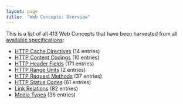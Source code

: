 ```yaml
---
layout: page
title:  "Web Concepts: Overview"
---
```


This is a list of all 413 Web Concepts that have been harvested from all [available specifications](/specs):

* [HTTP Cache Directives](http-cache-directives) (14 entries)
* [HTTP Content Codings](http-content-codings) (10 entries)
* [HTTP Header Fields](http-headers) (171 entries)
* [HTTP Range Units](http-range-units) (2 entries)
* [HTTP Request Methods](http-methods) (37 entries)
* [HTTP Status Codes](http-status-codes) (61 entries)
* [Link Relations](link-relations) (82 entries)
* [Media Types](media-types) (36 entries)
